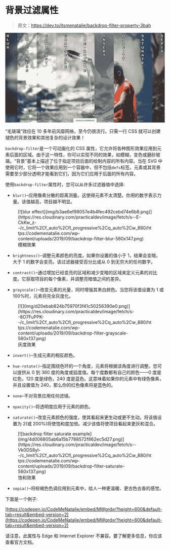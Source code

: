 # 背景过滤属性

> 原文：<https://dev.to/itsmenatalie/backdrop-filter-property-3bah>

[![backdrop-filter property hero](img/105602b96870c915c9998065264ee8c9.png)](https://cdn.sanity.img/0ugmrqfk/production/4b59318ec922a787645b6800c0ffe4407f713e2e-1440x744.png?rect=59,0,1323,744&w=1200&h=675&auto=format)

“毛玻璃”效应在 10 多年前风靡网络，至今仍很流行。只需一行 CSS 就可以创建褪色的背景效果和其他复杂的设计效果！

`backdrop-filter`是一个可动画化的 CSS 属性，它允许将各种图形效果应用到元素后面的区域。由于这一特性，你可以实现不同的效果，如模糊，变色或磨砂玻璃。“背景”基本上描述了位于指定项目后面的绘制内容的所有内容。当在 SVG 中使用它时，它将一个效果应用到一个容器中，但不包括`defs`标签。元素或其背景需要至少部分透明才能看到它们，因为它们应用于后面的所有内容。

使用`backdrop-filter`属性时，您可以从许多过滤器值中选择:

*   `blur()`–应用像素分散的距离测量。这使得元素不太清楚。你用的数字表示力量。该值越高，项目越不明显。

<figure>[![blur effect](img/b3ae6ef98057e4b4fec492cebd74e6b8.png)](https://res.cloudinary.com/practicaldev/image/fetch/s--E-CkKw_z--/c_limit%2Cf_auto%2Cfl_progressive%2Cq_auto%2Cw_880/https://codemenatalie.com/wp-content/uploads/2019/09/backdrop-filter-blur-560x147.png) 

<figcaption>模糊效果</figcaption>

</figure>

*   `brightness()`–调整元素颜色的亮度。如果你设置的值小于 1，结果会变暗，大于 1 的数字会变亮。该过滤器接受百分比或从 0 到无穷大的任何数字。

*   `contrast()`–通过增加已经变亮的区域和减少变暗的区域来定义元素的对比度。它获取项目的每个像素，并调整亮暗值之间的差异。

*   `grayscale()`–改变元素的光量，同时增强其黑白颜色。当您将该值设置为 1 或 100%时，元素将完全灰度化。

<figure>[![](img/d20ebab824b75970f3f41c50256390e0.png)](https://res.cloudinary.com/practicaldev/image/fetch/s--8O7FuPPK--/c_limit%2Cf_auto%2Cfl_progressive%2Cq_auto%2Cw_880/https://codemenatalie.com/wp-content/uploads/2019/09/backdrop-filter-grayscale-560x137.png) 

<figcaption>灰度效果</figcaption>

</figure>

*   `invert()`–生成元素的相反颜色。

*   `hue-rotate()`–指定围绕色环的一个角度，元素将根据该角度进行调整。您可以提供从 0 到 360 度的角度或弧度值。每个度数都有自己的颜色——0 度是红色，120 度是绿色，240 度是蓝色。这意味着如果你的元素中有绿色像素，并且设置值为 240，那么你的红色像素将是蓝色的。

*   `none`–不对背景应用任何滤镜。

*   `opacity()`–将透明度应用于元素的颜色。

*   `saturate()`–改变元素颜色的强度，使其看起来更生动或更不生动。将该值设置为 2(或 200%)将使饱和度加倍。减少该值将使项目看起来更灰和混合。

<figure>[![backdrop filter saturate example](img/4d006805ab6a15b7788572f862ec5d27.png)](https://res.cloudinary.com/practicaldev/image/fetch/s--Vk0DS8yl--/c_limit%2Cf_auto%2Cfl_progressive%2Cq_auto%2Cw_880/https://codemenatalie.com/wp-content/uploads/2019/09/backdrop-filter-saturate-560x137.png) 

<figcaption>饱和效果</figcaption>

</figure>

*   `sepia()`–将棕褐色色调应用到元素中，给人一种更温暖、更古色古香的感觉。

下面是一个例子:

[https://codepen.io/CodeMeNatalie/embed/MWgrdxr?height=600&default-tab=result&embed-version=2](https://codepen.io/CodeMeNatalie/embed/MWgrdxr?height=600&default-tab=result&embed-version=2)

请注意，此属性与 Edge 和 Internet Explorer 不兼容。要了解更多信息，你应该查看官方文档。